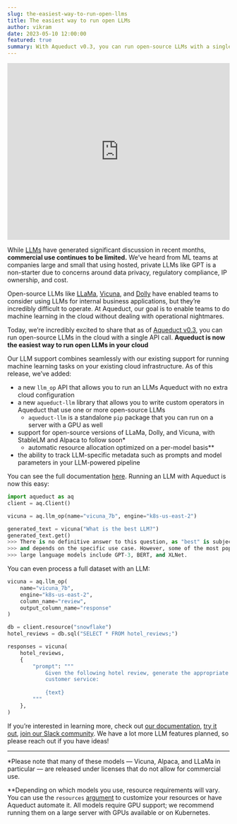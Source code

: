 ```yaml
---
slug: the-easiest-way-to-run-open-llms
title: The easiest way to run open LLMs
author: vikram
date: 2023-05-10 12:00:00
featured: true
summary: With Aqueduct v0.3, you can run open-source LLMs with a single Python API call on any cloud infrastructure you use. Now, you can run LLMs without having to worry about data privacy or compliance.
---
```


<iframe width="100%" height="400" src="https://www.youtube.com/embed/g-lRO7DWWKI" title="YouTube video player" frameborder="0" allow="accelerometer; autoplay; clipboard-write; encrypted-media; gyroscope; picture-in-picture; web-share" allowfullscreen></iframe>

While [LLMs](https://www.youtube.com/watch?v=LbOvwA_7VZA) have generated significant discussion in recent months, **commercial use continues to be limited.** We’ve heard from ML teams at companies large and small that using hosted, private LLMs like GPT is a non-starter due to concerns around data privacy, regulatory compliance, IP ownership, and cost. 

Open-source LLMs like [LLaMa](https://ai.facebook.com/blog/large-language-model-llama-meta-ai/), [Vicuna](https://vicuna.lmsys.org/), and [Dolly](https://www.databricks.com/blog/2023/04/12/dolly-first-open-commercially-viable-instruction-tuned-llm) have enabled teams to consider using LLMs for internal business applications, but they’re incredibly difficult to operate. At Aqueduct, our goal is to enable teams to do machine learning in the cloud without dealing with operational nightmares.

Today, we’re incredibly excited to share that as of [Aqueduct v0.3](https://github.com/aqueducthq/aqueduct/releases), you can run open-source LLMs in the cloud with a single API call. **Aqueduct is now the easiest way to run open LLMs in your cloud**

Our LLM support combines seamlessly with our existing support for running machine learning tasks on your existing cloud infrastructure. As of this release, we’ve added: 

- a new `llm_op` API that allows you to run an LLMs Aqueduct with no extra cloud configuration
- a new `aqueduct-llm` library that allows you to write custom operators in Aqueduct that use one or more open-source LLMs
    - `aqueduct-llm` is a standalone `pip` package that you can run on a server with a GPU as well
- support for open-source versions of LLaMa, Dolly, and Vicuna, with StableLM and Alpaca to follow soon*
    - automatic resource allocation optimized on a per-model basis**
- the ability to track LLM-specific metadata such as prompts and model parameters in your LLM-powered pipeline

You can see the full documentation [here](https://docs.aqueducthq.com/operators/llms). Running an LLM with Aqueduct is now this easy:

```python
import aqueduct as aq
client = aq.Client()

vicuna = aq.llm_op(name="vicuna_7b", engine="k8s-us-east-2")

generated_text = vicuna("What is the best LLM?")
generated_text.get()
>>> There is no definitive answer to this question, as "best" is subjective 
>>> and depends on the specific use case. However, some of the most popular 
>>> large language models include GPT-3, BERT, and XLNet.
```

You can even process a full dataset with an LLM:

```python
vicuna = aq.llm_op(
	name="vicuna_7b",
	engine="k8s-us-east-2",
	column_name="review",
	output_column_name="response"
)

db = client.resource("snowflake")
hotel_reviews = db.sql("SELECT * FROM hotel_reviews;")

responses = vicuna(
	hotel_reviews,
	{
		"prompt": """
			Given the following hotel review, generate the appropriate response from
			customer service: 
	
			{text}
		"""
	},
)
```

If you’re interested in learning more, check out [our documentation](https://docs.aqueducthq.com/operators/llms), [try it out](https://docs.aqueducthq.com/quickstart-guide), [join our Slack community](https://slack.aqueducthq.com). We have a lot more LLM features planned, so please reach out if you have ideas!

---

*Please note that many of these models — Vicuna, Alpaca, and LLaMa in particular — are released under licenses that do not allow for commercial use. 

**Depending on which models you use, resource requirements will vary. You can use the `resources` [argument](https://docs.aqueducthq.com/operators/configuring-resource-constraints) to customize your resources or have Aqueduct automate it. All models require GPU support; we recommend running them on a large server with GPUs available or on Kubernetes.